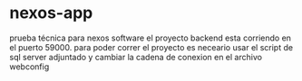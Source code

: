 # nexos-app
prueba técnica para nexos software
el proyecto backend esta corriendo en el puerto 59000. para poder correr el proyecto 
es neceario usar el script de sql server adjuntado y cambiar la cadena de conexion en el archivo webconfig
